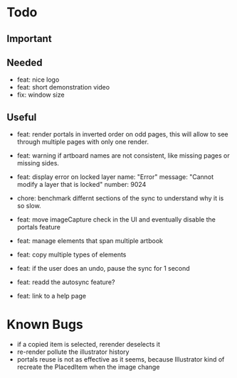 # Todo

## Important

## Needed

- feat: nice logo
- feat: short demonstration video
- fix: window size

## Useful

- feat: render portals in inverted order on odd pages, this will allow to see through multiple pages with only one render.
- feat: warning if artboard names are not consistent, like missing pages or missing sides.
- feat: display error on locked layer
  name: "Error"
  message: "Cannot modify a layer that is locked"
  number: 9024
- chore: benchmark differnt sections of the sync to understand why it is so slow.

- feat: move imageCapture check in the UI and eventually disable the portals feature
- feat: manage elements that span multiple artbook
- feat: copy multiple types of elements
- feat: if the user does an undo, pause the sync for 1 second
- feat: readd the autosync feature?
- feat: link to a help page

# Known Bugs

- if a copied item is selected, rerender deselects it
- re-render pollute the illustrator history
- portals reuse is not as effective as it seems, because Illustrator kind of recreate the PlacedItem when the image change
